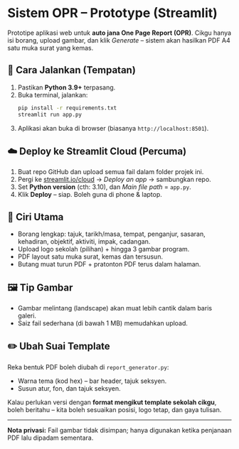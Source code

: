 
# Sistem OPR – Prototype (Streamlit)

Prototipe aplikasi web untuk **auto jana One Page Report (OPR)**. Cikgu hanya isi borang, upload gambar, dan klik *Generate* – sistem akan hasilkan PDF A4 satu muka surat yang kemas.

## 🚀 Cara Jalankan (Tempatan)
1. Pastikan **Python 3.9+** terpasang.
2. Buka terminal, jalankan:
   ```bash
   pip install -r requirements.txt
   streamlit run app.py
   ```
3. Aplikasi akan buka di browser (biasanya `http://localhost:8501`).

## ☁️ Deploy ke Streamlit Cloud (Percuma)
1. Buat repo GitHub dan upload semua fail dalam folder projek ini.
2. Pergi ke [streamlit.io/cloud](https://streamlit.io/cloud) → *Deploy an app* → sambungkan repo.
3. Set **Python version** (cth: 3.10), dan *Main file path* = `app.py`.
4. Klik **Deploy** – siap. Boleh guna di phone & laptop.

## 🧩 Ciri Utama
- Borang lengkap: tajuk, tarikh/masa, tempat, penganjur, sasaran, kehadiran, objektif, aktiviti, impak, cadangan.
- Upload logo sekolah (pilihan) + hingga 3 gambar program.
- PDF layout satu muka surat, kemas dan tersusun.
- Butang muat turun PDF + pratonton PDF terus dalam halaman.

## 🖼️ Tip Gambar
- Gambar melintang (landscape) akan muat lebih cantik dalam baris galeri.
- Saiz fail sederhana (di bawah 1 MB) memudahkan upload.

## ✏️ Ubah Suai Template
Reka bentuk PDF boleh diubah di `report_generator.py`:
- Warna tema (kod hex) – bar header, tajuk seksyen.
- Susun atur, fon, dan tajuk seksyen.

Kalau perlukan versi dengan **format mengikut template sekolah cikgu**, boleh beritahu – kita boleh sesuaikan posisi, logo tetap, dan gaya tulisan.

---

**Nota privasi:** Fail gambar tidak disimpan; hanya digunakan ketika penjanaan PDF lalu dipadam sementara.
